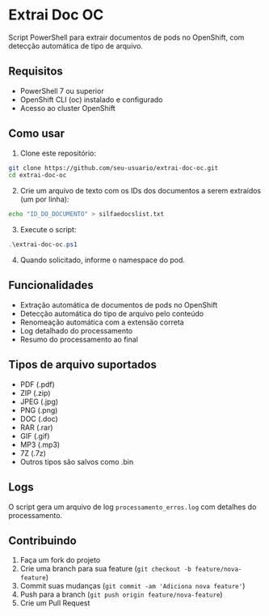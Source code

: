 # Extrai Doc OC

Script PowerShell para extrair documentos de pods no OpenShift, com detecção automática de tipo de arquivo.

## Requisitos

- PowerShell 7 ou superior
- OpenShift CLI (oc) instalado e configurado
- Acesso ao cluster OpenShift

## Como usar

1. Clone este repositório:
```bash
git clone https://github.com/seu-usuario/extrai-doc-oc.git
cd extrai-doc-oc
```

2. Crie um arquivo de texto com os IDs dos documentos a serem extraídos (um por linha):
```bash
echo "ID_DO_DOCUMENTO" > silfaedocslist.txt
```

3. Execute o script:
```powershell
.\extrai-doc-oc.ps1
```

4. Quando solicitado, informe o namespace do pod.

## Funcionalidades

- Extração automática de documentos de pods no OpenShift
- Detecção automática do tipo de arquivo pelo conteúdo
- Renomeação automática com a extensão correta
- Log detalhado do processamento
- Resumo do processamento ao final

## Tipos de arquivo suportados

- PDF (.pdf)
- ZIP (.zip)
- JPEG (.jpg)
- PNG (.png)
- DOC (.doc)
- RAR (.rar)
- GIF (.gif)
- MP3 (.mp3)
- 7Z (.7z)
- Outros tipos são salvos como .bin

## Logs

O script gera um arquivo de log `processamento_erros.log` com detalhes do processamento.

## Contribuindo

1. Faça um fork do projeto
2. Crie uma branch para sua feature (`git checkout -b feature/nova-feature`)
3. Commit suas mudanças (`git commit -am 'Adiciona nova feature'`)
4. Push para a branch (`git push origin feature/nova-feature`)
5. Crie um Pull Request 